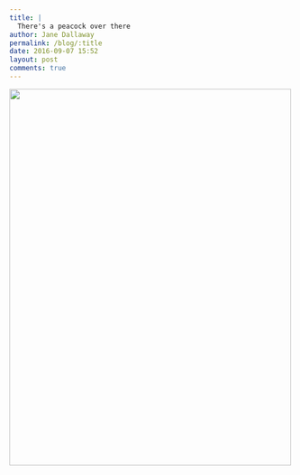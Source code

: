 ```yaml
---
title: |
  There's a peacock over there
author: Jane Dallaway
permalink: /blog/:title
date: 2016-09-07 15:52
layout: post
comments: true
---
```


<div><a href="//static.skitters.dallaway.com/tp_IMG_2108.JPG"><img src="//static.skitters.dallaway.com/tp_thumb_IMG_2108.JPG" width="500" height="667"/></a></div>



  

      
